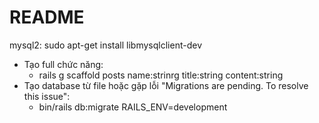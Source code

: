 # README

mysql2: sudo apt-get install libmysqlclient-dev

- Tạo full chức năng:
    - rails g scaffold posts name:strinrg title:string content:string
- Tạo database từ file hoặc gặp lỗi "Migrations are pending. To resolve this issue":
    - bin/rails db:migrate RAILS_ENV=development